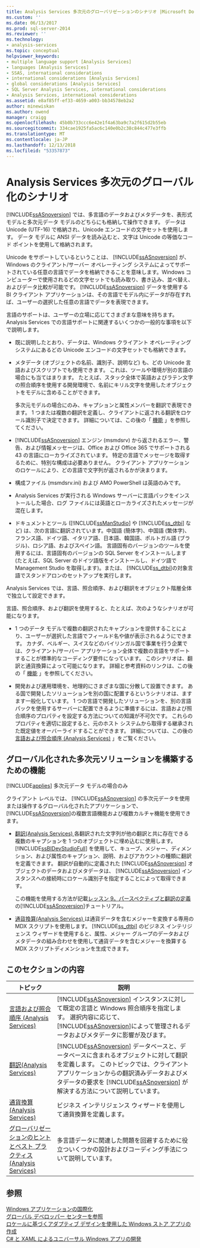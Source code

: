 ```yaml
---
title: Analysis Services 多次元のグローバリゼーションのシナリオ |Microsoft Docs
ms.custom: ''
ms.date: 06/13/2017
ms.prod: sql-server-2014
ms.reviewer: ''
ms.technology:
- analysis-services
ms.topic: conceptual
helpviewer_keywords:
- multiple language support [Analysis Services]
- languages [Analysis Services]
- SSAS, international considerations
- international considerations [Analysis Services]
- global considerations [Analysis Services]
- SQL Server Analysis Services, international considerations
- Analysis Services, international considerations
ms.assetid: e8af85ff-ef33-4659-a003-bb34578eb2a2
author: minewiskan
ms.author: owend
manager: craigg
ms.openlocfilehash: 45b0b733ccc6e42e1f4a63ba9c7a2f615d2b55eb
ms.sourcegitcommit: 334cae1925fa5ac6c140e0b2c38c844c477e3ffb
ms.translationtype: MT
ms.contentlocale: ja-JP
ms.lasthandoff: 12/13/2018
ms.locfileid: "53357873"
---
```

# <a name="globalization-scenarios-for-analysis-services-multiidimensional"></a>Analysis Services 多次元のグローバル化のシナリオ
  [!INCLUDE[ssASnoversion](../includes/ssasnoversion-md.md)] では、多言語のデータおよびメタデータを、表形式モデルと多次元データ モデルのどちらにも格納して操作できます。 データは Unicode (UTF-16) で格納され、Unicode エンコードの文字セットを使用します。 データ モデルに ANSI データを読み込むと、文字は Unicode の等価なコード ポイントを使用して格納されます。  
  
 Unicode をサポートしているということは、 [!INCLUDE[ssASnoversion](../includes/ssasnoversion-md.md)] が、Windows のクライアント/サーバー オペレーティング システムによってサポートされている任意の言語でデータを格納できることを意味します。Windows コンピューターで使用されるどの文字セットでも読み取り、書き込み、並べ替え、およびデータ比較が可能です。 [!INCLUDE[ssASnoversion](../includes/ssasnoversion-md.md)] データを使用する BI クライアント アプリケーションは、その言語でモデル内にデータが存在すれば、ユーザーの選択した任意の言語でデータを表現できます。  
  
 言語のサポートは、ユーザーの立場に応じてさまざまな意味を持ちます。 Analysis Services での言語サポートに関連するいくつかの一般的な事項を以下で説明します。  
  
-   既に説明したとおり、データは、Windows クライアント オペレーティング システムにあるどの Unicode エンコードの文字セットでも格納できます。  
  
-   メタデータ (オブジェクトの名前、識別子、説明など) も、どの Unicode 言語およびスクリプトでも使用できます。 これは、ツールや環境が別の言語の場合にも当てはまります。 たとえば、スタック全体で英語およびラテン文字の照合順序を使用する開発環境で、名前にキリル文字を使用したオブジェクトをモデルに含めることができます。  
  
     多次元モデルの場合にのみ、キャプションと属性メンバーを翻訳で表現できます。 1 つまたは複数の翻訳を定義し、クライアントに返される翻訳をロケール識別子で決定できます。 詳細については、この後の「 [機能](#bkmk_features) 」を参照してください。  
  
-   [!INCLUDE[ssASnoversion](../includes/ssasnoversion-md.md)] エンジン (msmdsrv) から返されるエラー、警告、および情報メッセージは、Office および Office 365 でサポートされる 43 の言語にローカライズされています。 特定の言語でメッセージを取得するために、特別な構成は必要ありません。 クライアント アプリケーションのロケールにより、どの言語で文字列が返されるかが決まります。  
  
-   構成ファイル (msmdsrv.ini) および AMO PowerShell は英語のみです。  
  
-   Analysis Services が実行される Windows サーバーに言語パックをインストールした場合、ログ ファイルには英語とローカライズされたメッセージが混在します。  
  
-   ドキュメントとツール ([!INCLUDE[ssManStudio](../includes/ssmanstudio-md.md)] や [!INCLUDE[ss_dtbi](../includes/ss-dtbi-md.md)] など) は、次の言語に翻訳されています。中国語 (簡体字)、中国語 (繁体字)、フランス語、ドイツ語、イタリア語、日本語、韓国語、ポルトガル語 (ブラジル)、ロシア語、およびスペイン語。 言語固有のバージョンのツールを使用するには、言語固有のバージョンの SQL Server をインストールします (たとえば、SQL Server のドイツ語版をインストールし、ドイツ語で Management Studio を取得します)。または、 [!INCLUDE[ss_dtbi](../includes/ss-dtbi-md.md)]の対象言語でスタンドアロンのセットアップを実行します。  
  
 Analysis Services では、言語、照合順序、および翻訳をオブジェクト階層全体で独立して設定できます。  
  
 言語、照合順序、および翻訳を使用すると、たとえば、次のようなシナリオが可能になります。  
  
-   1 つのデータ モデルで複数の翻訳されたキャプションを提供することにより、ユーザーが選択した言語でフィールド名や値が表示されるようにできます。 カナダ、ベルギー、スイスなどのバイリンガル国で事業を行う企業では、クライアント/サーバー アプリケーション全体で複数の言語をサポートすることが標準的なコーディング要件になっています。 このシナリオは、翻訳と通貨換算によって可能になります。 詳細と参考資料のリンクは、この後の「 [機能](#bkmk_features) 」を参照してください。  
  
-   開発および運用環境を、地理的にさまざまな国に分散して設置できます。 ある国で開発したソリューションを別の国に配置するというシナリオは、ますます一般化しています。 1 つの言語で開発したソリューションを、別の言語パックを使用するサーバーに配置できるように準備するには、言語および照合順序のプロパティを設定する方法についての知識が不可欠です。 これらのプロパティを適切に設定すると、元のホスト システムから取得する継承された既定値をオーバーライドすることができます。 詳細については、この後の [言語および照合順序 &#40;Analysis Services&#41;](languages-and-collations-analysis-services.md) 」をご覧ください。  
  
##  <a name="bkmk_features"></a> グローバル化された多次元ソリューションを構築するための機能  
 [!INCLUDE[applies](../includes/applies-md.md)] 多次元データ モデルの場合のみ  
  
 クライアント レベルでは、 [!INCLUDE[ssASnoversion](../includes/ssasnoversion-md.md)] の多次元データを使用または操作するグローバル化されたアプリケーションで、 [!INCLUDE[ssASnoversion](../includes/ssasnoversion-md.md)]の複数言語機能および複数カルチャ機能を使用できます。  
  
-   [翻訳&#40;Analysis Services&#41; ](translations-analysis-services.md)各翻訳された文字列が他の翻訳と共に存在できる複数のキャプションを 1 つのオブジェクトに埋め込むに使用します。 [!INCLUDE[ssBIDevStudioFull](../includes/ssbidevstudiofull-md.md)] を使用して、キューブ、メジャー、ディメンション、および属性のキャプション、説明、およびアカウントの種類に翻訳を定義できます。 翻訳が自動的に定義された [!INCLUDE[ssASnoversion](../includes/ssasnoversion-md.md)] オブジェクトのデータおよびメタデータは、 [!INCLUDE[ssASnoversion](../includes/ssasnoversion-md.md)] インスタンスへの接続時にロケール識別子を指定することによって取得できます。  
  
     この機能を使用する方法が記載[レッスン 9。パースペクティブと翻訳の定義](lesson-9-defining-perspectives-and-translations.md)の[!INCLUDE[ssASnoversion](../includes/ssasnoversion-md.md)]チュートリアル。  
  
-   [通貨換算&#40;Analysis Services&#41; ](currency-conversions-analysis-services.md)は通貨データを含むメジャーを変換する専用の MDX スクリプトを使用します。 [!INCLUDE[ss_dtbi](../includes/ss-dtbi-md.md)] のビジネス インテリジェンス ウィザードを使用すると、属性、メジャー グループのデータおよびメタデータの組み合わせを使用して通貨データを含むメジャーを換算する MDX スクリプトディメンションを生成できます。  
  
## <a name="in-this-section"></a>このセクションの内容  
  
|トピック|説明|  
|-----------|-----------------|  
|[言語および照合順序 &#40;Analysis Services&#41;](languages-and-collations-analysis-services.md)|[!INCLUDE[ssASnoversion](../includes/ssasnoversion-md.md)] インスタンスに対して既定の言語と Windows 照合順序を指定します。 選択内容に応じて、 [!INCLUDE[ssASnoversion](../includes/ssasnoversion-md.md)]によって管理されるデータおよびメタデータに影響が及びます。|  
|[翻訳&#40;Analysis Services&#41;](translations-analysis-services.md)|[!INCLUDE[ssASnoversion](../includes/ssasnoversion-md.md)] データベースと、データベースに含まれるオブジェクトに対して翻訳を定義します。 このトピックでは、クライアント アプリケーションからの翻訳済みデータおよびメタデータの要求を [!INCLUDE[ssASnoversion](../includes/ssasnoversion-md.md)] が解決する方法について説明しています。|  
|[通貨換算&#40;Analysis Services&#41;](currency-conversions-analysis-services.md)|ビジネス インテリジェンス ウィザードを使用して通貨換算を定義します。|  
|[グローバリゼーションのヒントとベスト プラクティス (Analysis Services)](globalization-tips-and-best-practices-analysis-services.md)|多言語データに関連した問題を回避するために役立ついくつかの設計およびコーディング手法について説明しています。|  
  
## <a name="see-also"></a>参照  
 [Windows アプリケーションの国際化](/windows/desktop/Intl/international-support)   
 [グローバル デベロッパー センターを参照](https://msdn.microsoft.com/goglobal/bb871628.aspx)   
 [ロケールに基づくアダプティブ デザインを使用した Windows ストア アプリの作成](http://blogs.windows.com/buildingapps/2014/03/06/writing-windows-store-apps-with-locale-based-adaptive-design/)   
 [C# と XAML によるユニバーサル Windows アプリの開発](http://www.microsoftvirtualacademy.com/training-courses/developing-universal-windows-apps-with-c-and-xaml)  
  
  
